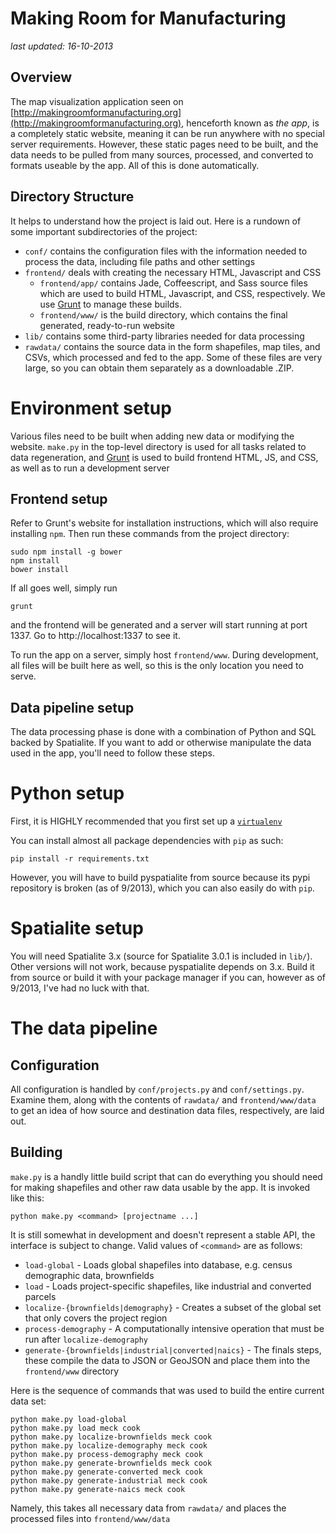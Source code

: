 Making Room for Manufacturing
=============================

*last updated: 16-10-2013*

Overview
--------

The map visualization application seen on [http://makingroomformanufacturing.org](http://makingroomformanufacturing.org), henceforth known as *the app*, is a completely static website, meaning it can be run anywhere with no special server requirements.  However, these static pages need to be built, and the data needs to be pulled from many sources, processed, and converted to formats useable by the app.  All of this is done automatically.

Directory Structure
-------------------

It helps to understand how the project is laid out.  Here is a rundown of some important subdirectories of the project:

- `conf/` contains the configuration files with the information needed to process the data, including file paths and other settings
- `frontend/` deals with creating the necessary HTML, Javascript and CSS
	- `frontend/app/` contains Jade, Coffeescript, and Sass source files which are used to build HTML, Javascript, and CSS, respectively.  We use [Grunt](http://gruntjs.com/) to manage these builds.
	- `frontend/www/` is the build directory, which contains the final generated, ready-to-run website
- `lib/` contains some third-party libraries needed for data processing
- `rawdata/` contains the source data in the form shapefiles, map tiles, and CSVs, which processed and fed to the app.  Some of these files are very large, so you can obtain them separately as a downloadable .ZIP.


Environment setup
=================

Various files need to be built when adding new data or modifying the website.  `make.py` in the top-level directory is used for all tasks related to data regeneration, and [Grunt](http://gruntjs.com/) is used to build frontend HTML, JS, and CSS, as well as to run a development server

Frontend setup
--------------

Refer to Grunt's website for installation instructions, which will also require installing `npm`.  Then run these commands from the project directory: 

	sudo npm install -g bower
	npm install
	bower install

If all goes well, simply run

	grunt

and the frontend will be generated and a server will start running at port 1337.  Go to http://localhost:1337 to see it.

To run the app on a server, simply host `frontend/www`.  During development, all files will be built here as well, so this is the only location you need to serve.

Data pipeline setup
-------------------

The data processing phase is done with a combination of Python and SQL backed by Spatialite.  If you want to add or otherwise manipulate the data used in the app, you'll need to follow these steps.

# Python setup

First, it is HIGHLY recommended that you first set up a [`virtualenv`](https://pypi.python.org/pypi/virtualenv)

You can install almost all package dependencies with `pip` as such:

	pip install -r requirements.txt

However, you will have to build pyspatialite from source because its pypi repository is broken (as of 9/2013), which you can also easily do with `pip`.

# Spatialite setup

You will need Spatialite 3.x (source for Spatialite 3.0.1 is included in `lib/`).  Other versions will not work, because pyspatialite depends on 3.x.  Build it from source or build it with your package manager if you can, however as of 9/2013, I've had no luck with that.

The data pipeline
=================

Configuration
-------------

All configuration is handled by `conf/projects.py` and `conf/settings.py`.  Examine them, along with the contents of `rawdata/` and `frontend/www/data` to get an idea of how source and destination data files, respectively, are laid out.

Building
--------

`make.py` is a handly little build script that can do everything you should need for making shapefiles and other raw data usable by the app.  It is invoked like this:

	python make.py <command> [projectname ...]

It is still somewhat in development and doesn't represent a stable API, the interface is subject to change.  Valid values of `<command>` are as follows:

- `load-global` - Loads global shapefiles into database, e.g. census demographic data, brownfields
- `load` - Loads project-specific shapefiles, like industrial and converted parcels
- `localize-{brownfields|demography}` - Creates a subset of the global set that only covers the project region
- `process-demography` - A computationally intensive operation that must be run after `localize-demography`
- `generate-{brownfields|industrial|converted|naics}` - The finals steps, these compile the data to JSON or GeoJSON and place them into the `frontend/www` directory

Here is the sequence of commands that was used to build the entire current data set:

	python make.py load-global
	python make.py load meck cook
	python make.py localize-brownfields meck cook
	python make.py localize-demography meck cook
	python make.py process-demography meck cook
	python make.py generate-brownfields meck cook
	python make.py generate-converted meck cook
	python make.py generate-industrial meck cook
	python make.py generate-naics meck cook

Namely, this takes all necessary data from `rawdata/` and places the processed files into `frontend/www/data`